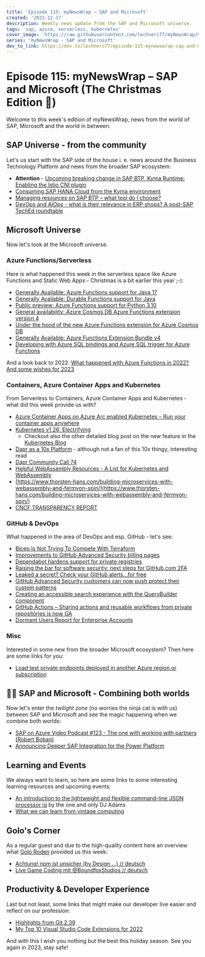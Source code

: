 ```yaml
---
title: 'Episode 115: myNewsWrap – SAP and Microsoft'
created: '2022-12-17'
description: Weekly news update from the SAP and Microsoft universe.
tags: 'sap, azure, serverless, kubernetes'
cover_image: 'https://raw.githubusercontent.com/lechnerc77/myNewsWrap/main/episodes/cover-images/episode115small.png'
series: 'myNewsWrap - SAP and Microsoft'
dev_to_link: https://dev.to/lechnerc77/episode-115-mynewswrap-sap-and-microsoft-37l6
---
```


# Episode 115: myNewsWrap – SAP and Microsoft (The Christmas Edition 🎄)

Welcome to this week's edition of myNewsWrap, news from the world of SAP, Microsoft and the world in between.

## SAP Universe - from the community

Let's us start with the SAP side of the house i. e. news around the Business Technology Platform and news from the broader SAP ecosystem:

* **Attention** - [Upcoming breaking change in SAP BTP, Kyma Runtime: Enabling the Istio CNI plugin](https://blogs.sap.com/2022/12/14/upcoming-breaking-change-in-sap-btp-kyma-runtime-enabling-the-istio-cni-plugin/)
* [Consuming SAP HANA Cloud from the Kyma environment](https://blogs.sap.com/2022/12/15/consuming-sap-hana-cloud-from-the-kyma-environment/)
* [Managing resources on SAP BTP – what tool do I choose?](https://blogs.sap.com/2022/12/12/managing-resources-on-sap-btp-what-tool-do-i-choose/)
* [DevOps and AIOps - what is their relevance in ERP shops? A post-SAP TechEd roundtable](https://jonerp.podbean.com/e/devops-and-aiops-what-is-their-relevance-in-erp-shops-a-post-sap-teched-roundtable/)

## Microsoft Universe

Now let's look at the Microsoft universe.

### Azure Functions/Serverless

Here is what happened this week in the serverless space like Azure Functions and Static Web Apps - Christmas is a bit earlier this year ;-):

* [Generally Available: Azure Functions support for Java 17](https://azure.microsoft.com/updates/generally-available-azure-functions-support-for-java-17/?WT.mc_id=AZ-MVP-5004195)
* [Generally Available: Durable Functions support for Java](https://azure.microsoft.com/updates/generally-available-durable-functions-support-for-java/?WT.mc_id=AZ-MVP-5004195)
* [Public preview: Azure Functions support for Python 3.10](https://azure.microsoft.com/updates/public-preview-azure-functions-support-for-python-310-2/?WT.mc_id=AZ-MVP-5004195)
* [General availability: Azure Cosmos DB Azure Functions extension version 4](https://azure.microsoft.com/updates/general-availability-azure-cosmos-db-azure-functions-extension-version-4/?WT.mc_id=AZ-MVP-5004195)
* [Under the hood of the new Azure Functions extension for Azure Cosmos DB](https://devblogs.microsoft.com/cosmosdb/under-the-hood-of-the-new-azure-functions-extension-for-azure-cosmos-db/?WT.mc_id=AZ-MVP-5004195)
* [Generally Available: Azure Functions Extension Bundle v4](https://azure.microsoft.com/updates/generally-available-azure-functions-extension-bundle-v4/?WT.mc_id=AZ-MVP-5004195)
* [Developing with Azure SQL bindings and Azure SQL trigger for Azure Functions](https://devblogs.microsoft.com/azure-sql/developing-with-azure-sql-bindings-and-azure-sql-trigger-for-azure-functions/?WT.mc_id=AZ-MVP-5004195)

And a look back to 2022: [What happened with Azure Functions in 2022? And some wishes for 2023](https://dev.to/lechnerc77/-what-happened-with-azure-functions-in-2022-and-some-wishes-for-2023-e00)

### Containers, Azure Container Apps and Kubernetes

From Serverless to Containers, Azure Container Apps and Kubernetes - what did this week provide us with?

* [Azure Container Apps on Azure Arc enabled Kubernetes – Run your container apps anywhere](https://techcommunity.microsoft.com/t5/apps-on-azure-blog/azure-container-apps-on-azure-arc-enabled-kubernetes-run-your/ba-p/3684148/?WT.mc_id=AZ-MVP-5004195)
* [Kubernetes v1.26: Electrifying](https://kubernetes.io/blog/2022/12/09/kubernetes-v1-26-release/)
  * Checkout also the other detailed blog post on the new feature in the [Kubernetes Blog](https://kubernetes.io/blog/2022/12/15/dynamic-resource-allocation/)
* [Dapr as a 10x Platform](https://www.diagrid.io/blog/dapr-as-a-10x-platform) - although not a fan of this 10x thingy, interesting read
* [Dapr Community Call 74](https://youtu.be/EcE6IGuX9L8)
* [Helpful WebAssembly Resources - A List for Kubernetes and WebAssembly](https://deislabs.io/posts/helpful-webassembly-resources/)  
* [https://www.thorsten-hans.com/building-microservices-with-webassembly-and-fermyon-spin/](https://www.thorsten-hans.com/building-microservices-with-webassembly-and-fermyon-spin/)
* [CNCF TRANSPARENCY REPORT](https://www.cncf.io/reports/kubecon-cloudnativecon-north-america-2022-transparency-report/)

### GitHub & DevOps

What happened in the area of DevOps and esp. GitHub - let's see:

* [Bicep Is Not Trying To Compete With Terraform](https://samcogan.com/bicep-is-not-trying-to-compete-with-terraform/)
* [Improvements to GitHub Advanced Security billing pages](https://github.blog/changelog/2022-12-09-improvements-to-github-advanced-security-billing-pages/)
* [Dependabot hardens support for private registries](https://github.blog/changelog/2022-12-13-dependabot-hardens-support-for-private-registries/)
* [Raising the bar for software security: next steps for GitHub.com 2FA](https://github.blog/2022-12-14-raising-the-bar-for-software-security-next-steps-for-github-com-2fa/)
* [Leaked a secret? Check your GitHub alerts…for free](https://github.blog/2022-12-15-leaked-a-secret-check-your-github-alerts-for-free/)
* [GitHub Advanced Security customers can now push protect their custom patterns](https://github.blog/2022-12-15-github-advanced-security-customers-can-now-push-protect-their-custom-patterns/)
* [Creating an accessible search experience with the QueryBuilder component](https://github.blog/2022-12-13-creating-an-accessible-search-experience-with-the-querybuilder-component/)
* [GitHub Actions – Sharing actions and reusable workflows from private repositories is now GA](https://github.blog/changelog/2022-12-14-github-actions-sharing-actions-and-reusable-workflows-from-private-repositories-is-now-ga/)
* [Dormant Users Report for Enterprise Accounts](https://github.blog/changelog/2022-12-14-dormant-users-report-for-enterprise-accounts/)

### Misc

Interested in some new from the broader Microsoft ecosystem? Then here are some links for you:

* [Load test private endpoints deployed in another Azure region or subscription](https://techcommunity.microsoft.com/t5/apps-on-azure-blog/load-test-private-endpoints-deployed-in-another-azure-region-or/ba-p/3693277/?WT.mc_id=AZ-MVP-5004195)

## 🐱‍👤 SAP and Microsoft - Combining both worlds

Now let's enter the _twilight zone_ (no worries the ninja cat is with us) between SAP and Microsoft and see the magic happening when we combine both worlds:

* [SAP on Azure Video Podcast #123 - The one with working with partners (Robert Boban)](https://youtu.be/lfAYAVuepNk)
* [Announcing Deeper SAP Integration for the Power Platform](https://powerautomate.microsoft.com/blog/announcing-deeper-sap-integration-for-the-power-platform/)

## Learning and Events

We always want to learn, so here are some links to some interesting learning resources and upcoming events:

* [An introduction to the lightweight and flexible command-line JSON processor jq](https://youtu.be/AFr-27GnKbY) by the one and only DJ Adams
* [What we can learn from vintage computing](https://github.com/readme/featured/vintage-computing)

## Golo's Corner

As a regular guest and due to the high-quality content here an overview what [Golo Roden](https://twitter.com/goloroden) provided us this week:

* [Achtung! npm ist unsicher (by Design …) // deutsch](https://youtu.be/CUjz5PhC9I0)
* [Live Game Coding mit @BoundfoxStudios // deutsch](https://youtu.be/hzakFU-tcFc)

## Productivity & Developer Experience

Last but not least, some links that might make our developer live easier and reflect on our profession:

* [Highlights from Git 2.39](https://github.blog/2022-12-12-highlights-from-git-2-39/)
* [My Top 10 Visual Studio Code Extensions for 2022](https://www.blueboxes.co.uk/my-top-10-visual-studio-code-extensions-for-2022)

And with this I wish you nothing but the best this holiday season. See you again in 2023, stay safe! 
